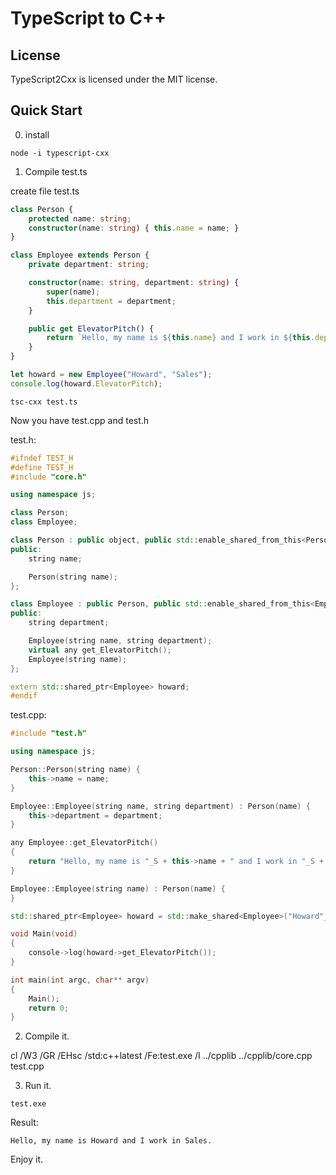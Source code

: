 TypeScript to C++
===========================

License
-------

TypeScript2Cxx is licensed under the MIT license.

Quick Start
-----------

0) install

```
node -i typescript-cxx
```


1) Compile test.ts

create file test.ts

```TypeScript
class Person {
    protected name: string;
    constructor(name: string) { this.name = name; }
}

class Employee extends Person {
    private department: string;

    constructor(name: string, department: string) {
        super(name);
        this.department = department;
    }

    public get ElevatorPitch() {
        return `Hello, my name is ${this.name} and I work in ${this.department}.`;
    }
}

let howard = new Employee("Howard", "Sales");
console.log(howard.ElevatorPitch);
```

```
tsc-cxx test.ts
```

Now you have test.cpp and test.h

test.h:
```C++
#ifndef TEST_H
#define TEST_H
#include "core.h"

using namespace js;

class Person;
class Employee;

class Person : public object, public std::enable_shared_from_this<Person> {
public:
    string name;

    Person(string name);
};

class Employee : public Person, public std::enable_shared_from_this<Employee> {
public:
    string department;

    Employee(string name, string department);
    virtual any get_ElevatorPitch();
    Employee(string name);
};

extern std::shared_ptr<Employee> howard;
#endif
```

test.cpp:
```C++
#include "test.h"

using namespace js;

Person::Person(string name) {
    this->name = name;
}

Employee::Employee(string name, string department) : Person(name) {
    this->department = department;
}

any Employee::get_ElevatorPitch()
{
    return "Hello, my name is "_S + this->name + " and I work in "_S + this->department + "."_S;
}

Employee::Employee(string name) : Person(name) {
}

std::shared_ptr<Employee> howard = std::make_shared<Employee>("Howard"_S, "Sales"_S);

void Main(void)
{
    console->log(howard->get_ElevatorPitch());
}

int main(int argc, char** argv)
{
    Main();
    return 0;
}
```

2) Compile it.

cl /W3 /GR /EHsc /std:c++latest /Fe:test.exe /I ../cpplib ../cpplib/core.cpp test.cpp

3) Run it.

```
test.exe
```

Result:
```
Hello, my name is Howard and I work in Sales.
```

Enjoy it. 
